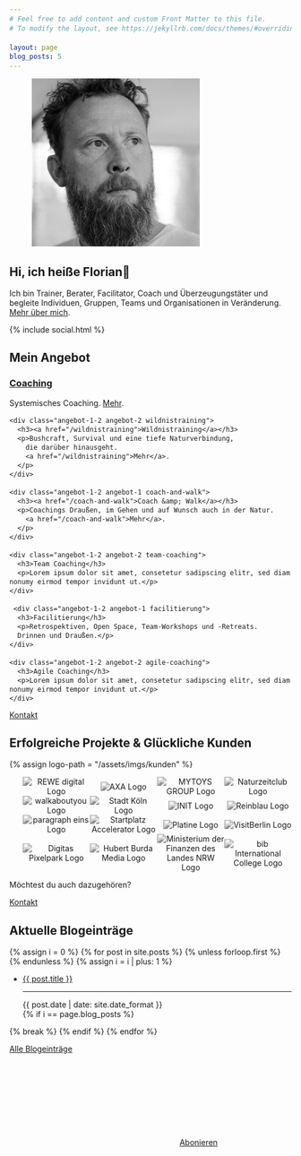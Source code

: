 ```yaml
---
# Feel free to add content and custom Front Matter to this file.
# To modify the layout, see https://jekyllrb.com/docs/themes/#overriding-theme-defaults

layout: page
blog_posts: 5
---
```

<div id="front">
  <div id="intro">
    <figure role="group">
      <img src="/assets/imgs/florian-latzel-300x300.jpg" alt="Florian Latzel, Reinblau Teamtreffen, Mai 2017, Foto © Ronald Krentz">
    </figure>
    <h2>Hi, ich heiße Florian👋</h2>
    <p>Ich bin Trainer, Berater, Facilitator, Coach und Überzeugungstäter
    und begleite Individuen, Gruppen, Teams und Organisationen in Veränderung.
    <a href="/ueber">Mehr über mich</a>.
    </p>
    {% include social.html %}
  </div>

  <div id="portfolio">
    <h2>Mein Angebot</h2>
    <div class="angebot-1-2 angebot-1 coaching">
      <h3><a href="/coaching">Coaching</a></h3>
      <p>Systemisches Coaching. 
        <a href="/coaching">Mehr</a>.
      </p>
    </div>

    <div class="angebot-1-2 angebot-2 wildnistraining">
      <h3><a href="/wildnistraining">Wildnistraining</a></h3>
      <p>Bushcraft, Survival und eine tiefe Naturverbindung,
        die darüber hinausgeht.
        <a href="/wildnistraining">Mehr</a>.
      </p>
    </div>

    <div class="angebot-1-2 angebot-1 coach-and-walk">
      <h3><a href="/coach-and-walk">Coach &amp; Walk</a></h3>
      <p>Coachings Draußen, im Gehen und auf Wunsch auch in der Natur.
        <a href="/coach-and-walk">Mehr</a>.
      </p>
    </div>

    <div class="angebot-1-2 angebot-2 team-coaching">
      <h3>Team Coaching</h3>
      <p>Lorem ipsum dolor sit amet, consetetur sadipscing elitr, sed diam nonumy eirmod tempor invidunt ut.</p>
    </div>

     <div class="angebot-1-2 angebot-1 facilitierung">
      <h3>Facilitierung</h3>
      <p>Retrospektiven, Open Space, Team-Workshops und -Retreats.
      Drinnen und Draußen.</p>
    </div>

    <div class="angebot-1-2 angebot-2 agile-coaching">
      <h3>Agile Coaching</h3>
      <p>Lorem ipsum dolor sit amet, consetetur sadipscing elitr, sed diam nonumy eirmod tempor invidunt ut.</p>
    </div>

  </div>
  
  <div id="kontakt-1">
    <a class="page-link kontakt" href="/kontakt">Kontakt</a>
  </div>

<style>

ul.kunden-logos {
  list-style: none;
  margin-left: 0; 
  display: flex;
  flex-wrap: wrap;
  align-items: center;
}
ul.kunden-logos li {
  width: 25%;
  text-align: center;
}
ul.kunden-logos li img {
  width: 70%;
  height: auto;
  webkit-filter: grayscale(1);
  -webkit-filter: grayscale(100%);
  -moz-filter: grayscale(100%);
  filter: gray;
  filter: grayscale(100%);
}
ul.kunden-logos li img:hover {
  webkit-filter: grayscale(0);
  -webkit-filter: grayscale(0);
  -moz-filter: grayscale(0);
  filter: grayscale(0);
  transform: scale(1.05);
}
#rzfnrw img {
  width: 98%;
}
#axa img {
  width: 50%;
}
#reinblau img, #pixelpark img{
  width: 55%;
}
#pixelpark img{
  width: 60%;
}
#naturzeit img, #p1 img, #bib img, #koeln img {
  width: 80%;
}
</style>

  
  <div id="kunden">
    <h2>Erfolgreiche Projekte &amp; Glückliche Kunden</h2>
    {% assign logo-path = "/assets/imgs/kunden" %}
    <ul class="kunden-logos">
      <li id="rewe-digital"><img src="{{ logo-path }}/rewe-digital-logo.svg" alt="REWE digital Logo" /></li>
      <li id="axa"><img src="{{ logo-path }}/axa-logo.svg" alt="AXA Logo" /></li>
      <li id="myt"><img src="{{ logo-path }}/mytoys-group-logo.jpg" alt="MYTOYS GROUP Logo" /></li>
      <li id="naturzeit"><img src="{{ logo-path }}/naturzeitclub-logo.webp" alt="Naturzeitclub Logo" /></li>
      <li id="walkaboutyou"><img src="{{ logo-path }}/walkaboutyou-logo.webp" alt="walkaboutyou Logo" /></li>
      <li id="koeln"><img src="{{ logo-path }}/stadt-koeln-logo.svg" alt="Stadt Köln Logo" /></li>
      <li id="init"><img src="{{ logo-path }}/init-logo.svg" alt="INIT Logo" /></li>
      <li id="reinblau"><img src="{{ logo-path }}/reinblau-logo.svg" alt="Reinblau Logo" /></li>
      <li id="p1"><img src="{{ logo-path }}/paragraph-eins-logo.svg" alt="paragraph eins Logo" /></li>
      <li id="startplatz"><img src="{{ logo-path }}/startplatz-accelerator-logo.png" alt="Startplatz Accelerator Logo" /></li>
      <li id="paltine"><img src="{{ logo-path }}/platine-logo.png" alt="Platine Logo" /></li>
      <li id="visitberlin"><img src="{{ logo-path }}/visitberlin-logo.svg" alt="VisitBerlin Logo" /></li>
      <li id="pixelpark"><img src="{{ logo-path }}/digitas-pixelpark-logo.png" alt="Digitas Pixelpark Logo" /></li>
      <li id="burda"><img src="{{ logo-path }}/burda-logo.png" alt="Hubert Burda Media Logo" /></li>
      <li id="rzfnrw"><img src="{{ logo-path }}/ministerium-der-finanzen-des-landes-nrw-logo.png" alt="Ministerium der Finanzen des Landes NRW Logo" /></li>
      <li id="bib"><img src="{{ logo-path }}/bib-international-college-logo.svg" alt="bib International College Logo" /></li>
    </ul>
    <p>Möchtest du auch dazugehören?</p>
  </div>

  <div id="kontakt-2">
    <a class="page-link kontakt" href="/kontakt">Kontakt</a>
  </div>
 
  <div id="blog-posts">
    <h2>Aktuelle Blogeinträge</h2>
    <div class="archiv">
  {% assign i = 0 %}
  {% for post in site.posts %}
    {% unless forloop.first %}
    </ul>
    {% endunless %}
    {% assign i = i | plus: 1 %}
    <ul>
      <li class="h-entry">
        <span class="title p-name">
          <a class="u-url" href="{{ post.url }}">{{ post.title }}</a>
        </span>
        <hr>
        <time class="dt-published" datetime="{{ post.date | date: "%Y-%m-%dT%H:%M:%S"}}">
          {{ post.date | date: site.date_format }}
        </time>
      </li>
    {% if i == page.blog_posts %}
    </ul>
      {% break %}
    {% endif %}
  {% endfor %}
    </div>
    <p class="blog-link">
      <a href="/blog">Alle Blogeinträge</a>
    </p>
    <p class="feed-subscribe">
      <svg class="svg-icon orange">
        <use xlink:href="{{ '/assets/minima-social-icons.svg#rss' | relative_url }}"></use>
      </svg>
      <a href="{{ "/feed.xml" | relative_url }}">Abonieren</a>
    </p>
  </div>

</div>

